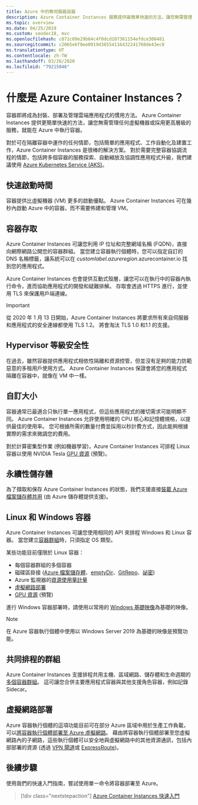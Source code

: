 ```yaml
---
title: Azure 中的無伺服器容器
description: Azure Container Instances 服務提供最簡單快速的方法，讓您無需管理虛擬機器或採用更高層級的協調器，就能在 Azure 中執行隔離的容器。
ms.topic: overview
ms.date: 04/25/2019
ms.custom: seodec18, mvc
ms.openlocfilehash: c871c09e29b64c4f0dcd107361154efdce306481
ms.sourcegitcommit: c2065e6f0ee0919d36554116432241760de43ec8
ms.translationtype: HT
ms.contentlocale: zh-TW
ms.lasthandoff: 03/26/2020
ms.locfileid: "79215046"
---
```

# <a name="what-is-azure-container-instances"></a>什麼是 Azure Container Instances？

容器即將成為封裝、部署及管理雲端應用程式的慣用方法。 Azure Container Instances 提供更簡單快速的方法，讓您無需管理任何虛擬機器或採用更高層級的服務，就能在 Azure 中執行容器。

對於可在隔離容器中運作的任何情節，包括簡單的應用程式、工作自動化及建置工作，Azure Container Instances 是很棒的解決方案。 對於需要完整容器協調流程的情節，包括跨多個容器的服務探索、自動縮放及協調性應用程式升級，我們建議使用 [Azure Kubernetes Service (AKS)](../aks/index.yml)。

## <a name="fast-startup-times"></a>快速啟動時間

容器提供比虛擬機器 (VM) 更多的啟動優點。 Azure Container Instances 可在幾秒內啟動 Azure 中的容器，而不需要佈建和管理 VM。

## <a name="container-access"></a>容器存取

Azure Container Instances 可讓您利用 IP 位址和完整網域名稱 (FQDN)，直接向網際網路公開您的容器群組。 當您建立容器執行個體時，您可以指定自訂的 DNS 名稱標籤，讓系統可以在 *customlabel*.*azureregion*.azurecontainer.io 找到您的應用程式。

Azure Container Instances 也會提供互動式殼層，讓您可以在執行中的容器內執行命令，進而協助應用程式的開發和疑難排解。 存取會透過 HTTPS 進行，並使用 TLS 來保護用戶端連線。

> [!IMPORTANT]
> 從 2020 年 1 月 13 日開始，Azure Container Instances 將要求所有來自伺服器和應用程式的安全連線都使用 TLS 1.2。 將會淘汰 TLS 1.0 和1.1 的支援。

## <a name="hypervisor-level-security"></a>Hypervisor 等級安全性

在過去，雖然容器提供應用程式相依性隔離和資源控管，但並沒有足夠的能力防範惡意的多租用戶使用方式。 Azure Container Instances 保證會將您的應用程式隔離在容器中，就像在 VM 中一樣。


## <a name="custom-sizes"></a>自訂大小

容器通常已最適合只執行單一應用程式，但這些應用程式的確切需求可能明顯不同。 Azure Container Instances 允許使用明確的 CPU 核心和記憶體規格，以提供最佳的使用率。 您可根據所需的數量付費並採用以秒計費方式，因此能夠根據實際的需求來微調您的費用。

對於計算密集型作業 (例如機器學習)，Azure Container Instances 可排程 Linux 容器以使用 NVIDIA Tesla [GPU 資源](container-instances-gpu.md) (預覽)。

## <a name="persistent-storage"></a>永續性儲存體

為了擷取和保存 Azure Container Instances 的狀態，我們支援直接[裝載 Azure 檔案儲存體共用](container-instances-mounting-azure-files-volume.md) (由 Azure 儲存體提供支援)。

## <a name="linux-and-windows-containers"></a>Linux 和 Windows 容器

Azure Container Instances 可讓您使用相同的 API 來排程 Windows 和 Linux 容器。 當您建立[容器群組](container-instances-container-groups.md)時，只須指定 OS 類型。

某些功能目前僅限於 Linux 容器：

* 每個容器群組的多個容器
* 磁碟區掛接 ([Azure 檔案儲存體](container-instances-volume-azure-files.md)、[emptyDir](container-instances-volume-emptydir.md)、[GitRepo](container-instances-volume-gitrepo.md)、[祕密](container-instances-volume-secret.md))
* Azure 監視器的[資源使用量計量](container-instances-monitor.md)
* [虛擬網路部署](container-instances-vnet.md)
* [GPU 資源](container-instances-gpu.md) (預覽)

進行 Windows 容器部署時，請使用以常用的 [Windows 基礎映像](container-instances-faq.md#what-windows-base-os-images-are-supported)為基礎的映像。

> [!NOTE]
> 在 Azure 容器執行個體中使用以 Windows Server 2019 為基礎的映像是預覽功能。

## <a name="co-scheduled-groups"></a>共同排程的群組

Azure Container Instances 支援排程共用主機、區域網路、儲存體和生命週期的[多個容器群組](container-instances-container-groups.md)。 這可讓您合併主要應用程式容器與其他支援角色容器，例如記錄 Sidecar。

## <a name="virtual-network-deployment"></a>虛擬網路部署

Azure 容器執行個體的這項功能目前可在部分 Azure 區域中用於生產工作負載，可以[將容器執行個體部署至 Azure 虛擬網路](container-instances-vnet.md)。 藉由將容器執行個體部署至您虛擬網路內的子網路，這些執行個體可以安全地與虛擬網路中的其他資源通訊，包括內部部署的資源 (透過 [VPN 閘道](../vpn-gateway/vpn-gateway-about-vpngateways.md)或 [ExpressRoute](../expressroute/expressroute-introduction.md))。

## <a name="next-steps"></a>後續步驟

使用我們的快速入門指南，嘗試使用單一命令將容器部署至 Azure。

> [!div class="nextstepaction"]
> [Azure Container Instances 快速入門](container-instances-quickstart.md)

<!-- LINKS - External -->
[terms-of-use]: https://azure.microsoft.com/support/legal/preview-supplemental-terms/
